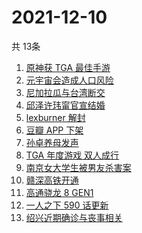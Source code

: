 # 2021-12-10
  共 13条

  <!-- BEGIN -->
  <!-- 最后更新时间:Fri Dec 10 2021 05:10:40 GMT+0000 (Coordinated Universal Time) -->
  1. [原神获 TGA 最佳手游 ](https://www.zhihu.com/search?q=原神)
1. [元宇宙会造成人口风险](https://www.zhihu.com/search?q=元宇宙)
1. [尼加拉瓜与台湾断交](https://www.zhihu.com/search?q=尼加拉瓜)
1. [邱泽许玮甯官宣结婚](https://www.zhihu.com/search?q=邱泽)
1. [lexburner 解封](https://www.zhihu.com/search?q=lex)
1. [豆瓣 APP 下架](https://www.zhihu.com/search?q=豆瓣)
1. [孙卓养母发声](https://www.zhihu.com/search?q=孙卓)
1. [TGA 年度游戏 双人成行](https://www.zhihu.com/search?q=TGA)
1. [南京女大学生被男友杀害案](https://www.zhihu.com/search?q=南京女大学生)
1. [赣深高铁开通](https://www.zhihu.com/search?q=赣深高铁)
1. [高通骁龙 8 GEN1](https://www.zhihu.com/search?q=骁龙8GEN1)
1. [一人之下 590 话更新](https://www.zhihu.com/search?q=一人之下)
1. [绍兴近期确诊与丧事相关](https://www.zhihu.com/search?q=浙江疫情)
  <!-- END -->
  